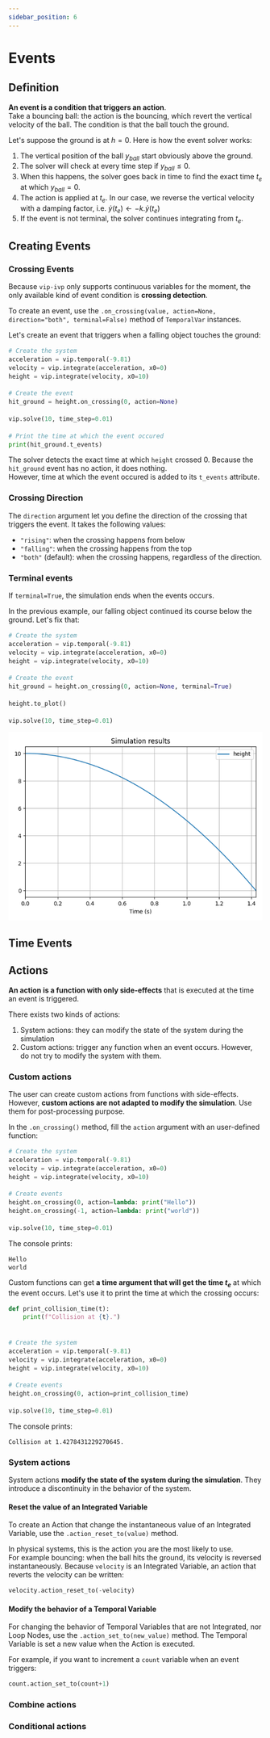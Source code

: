 ```yaml
---
sidebar_position: 6
---
```


# Events

## Definition

**An event is a condition that triggers an action**.  
Take a bouncing ball: the action is the bouncing, which revert the vertical velocity of the ball. The condition is that the ball touch the ground.

Let's suppose the ground is at $h=0$. Here is how the event solver works:
1. The vertical position of the ball $y_{ball}$ start obviously above the ground.
2. The solver will check at every time step if $y_{ball}\le 0$.
3. When this happens, the solver goes back in time to find the exact time $t_e$ at which $y_{ball}=0$.
4. The action is applied at $t_e$. In our case, we reverse the vertical velocity with a damping factor, i.e. $\dot{y}(t_e)\leftarrow -k.\dot{y}(t_e)$
5. If the event is not terminal, the solver continues integrating from $t_e$.

## Creating Events
### Crossing Events
Because `vip-ivp` only supports continuous variables for the moment, the only available kind of event condition is **crossing detection**.

To create an event, use the `.on_crossing(value, action=None, direction="both", terminal=False)` method of `TemporalVar` instances.

Let's create an event that triggers when a falling object touches the ground:

```python
# Create the system
acceleration = vip.temporal(-9.81)
velocity = vip.integrate(acceleration, x0=0)
height = vip.integrate(velocity, x0=10)

# Create the event
hit_ground = height.on_crossing(0, action=None)

vip.solve(10, time_step=0.01)

# Print the time at which the event occured
print(hit_ground.t_events)
```

The solver detects the exact time at which `height` crossed 0. Because the `hit_ground` event has no action, it does nothing.  
However, time at which the event occured is added to its `t_events` attribute.

### Crossing Direction

The `direction` argument let you define the direction of the crossing that triggers the event. It takes the following values:
- `"rising"`: when the crossing happens from below
- `"falling"`: when the crossing happens from the top
- `"both"` (default): when the crossing happens, regardless of the direction.

### Terminal events

If `terminal=True`, the simulation ends when the events occurs.

In the previous example, our falling object continued its course below the ground. Let's fix that:

```python
# Create the system
acceleration = vip.temporal(-9.81)
velocity = vip.integrate(acceleration, x0=0)
height = vip.integrate(velocity, x0=10)

# Create the event
hit_ground = height.on_crossing(0, action=None, terminal=True)

height.to_plot()

vip.solve(10, time_step=0.01)
```
![Terminal event](./images/terminal_event.png)

## Time Events

## Actions
**An action is a function with only side-effects** that is executed at the time an event is triggered.

There exists two kinds of actions:
1. System actions: they can modify the state of the system during the simulation
2. Custom actions: trigger any function when an event occurs. However, do not try to modify the system with them.

### Custom actions
The user can create custom actions from functions with side-effects. However, **custom actions are not adapted to modify the simulation**. Use them for post-processing purpose.

In the `.on_crossing()` method, fill the `action` argument with an user-defined function:

```python
# Create the system
acceleration = vip.temporal(-9.81)
velocity = vip.integrate(acceleration, x0=0)
height = vip.integrate(velocity, x0=10)

# Create events
height.on_crossing(0, action=lambda: print("Hello"))
height.on_crossing(-1, action=lambda: print("world"))

vip.solve(10, time_step=0.01)
```

The console prints:
```
Hello
world
```

Custom functions can get **a time argument that will get the time $t_e$** at which the event occurs. Let's use it to print the time at which the crossing occurs:

```python
def print_collision_time(t):
    print(f"Collision at {t}.")


# Create the system
acceleration = vip.temporal(-9.81)
velocity = vip.integrate(acceleration, x0=0)
height = vip.integrate(velocity, x0=10)

# Create events
height.on_crossing(0, action=print_collision_time)

vip.solve(10, time_step=0.01)
```

The console prints:

```
Collision at 1.4278431229270645.
```

### System actions

System actions **modify the state of the system during the simulation**. They introduce a discontinuity in the behavior of the system. 

#### Reset the value of an Integrated Variable

To create an Action that change the instantaneous value of an Integrated Variable, use the `.action_reset_to(value)` method.

In physical systems, this is the action you are the most likely to use.  
For example bouncing: when the ball hits the ground, its velocity is reversed instantaneously. Because `velocity` is an Integrated Variable, an action that reverts the velocity can be written:

```python
velocity.action_reset_to(-velocity)
```


#### Modify the behavior of a Temporal Variable

For changing the behavior of Temporal Variables that are not Integrated, nor Loop Nodes, use the `.action_set_to(new_value)` method. The Temporal Variable is set a new value when the Action is executed.

For example, if you want to increment a `count` variable when an event triggers:

```python
count.action_set_to(count+1)
```


### Combine actions

### Conditional actions
